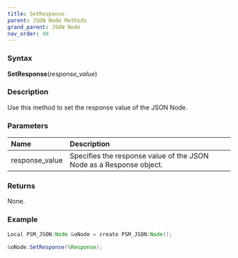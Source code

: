 ```yaml
---
title: SetResponse
parent: JSON Node Methods
grand_parent: JSON Node
nav_order: 40
---
```


### [](#header-3)Syntax

**SetResponse**(_response_value_)

### [](#header-3)Description

Use this method to set the response value of the JSON Node.

### [](#header-3)Parameters

| Name            | Description                                                                    |
|:----------------|:-------------------------------------------------------------------------------|
| response_value  | Specifies the response value of the JSON Node as a Response object.            |


### [](#header-3)Returns

None.

### [](#header-3)Example

```java
Local PSM_JSON:Node &oNode = create PSM_JSON:Node();
   
&oNode.SetResponse(%Response);
```

